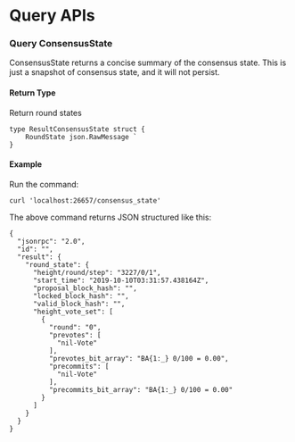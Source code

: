 # Query APIs

### Query ConsensusState
ConsensusState returns a concise summary of the consensus state. This is just a snapshot of consensus state, and it will not persist.

#### Return Type
Return round states
```
type ResultConsensusState struct {
    RoundState json.RawMessage `
}
```

#### Example

Run the command:
```
curl 'localhost:26657/consensus_state'
```

The above command returns JSON structured like this:
```
{
  "jsonrpc": "2.0",
  "id": "",
  "result": {
    "round_state": {
      "height/round/step": "3227/0/1",
      "start_time": "2019-10-10T03:31:57.438164Z",
      "proposal_block_hash": "",
      "locked_block_hash": "",
      "valid_block_hash": "",
      "height_vote_set": [
        {
          "round": "0",
          "prevotes": [
            "nil-Vote"
          ],
          "prevotes_bit_array": "BA{1:_} 0/100 = 0.00",
          "precommits": [
            "nil-Vote"
          ],
          "precommits_bit_array": "BA{1:_} 0/100 = 0.00"
        }
      ]
    }
  }
}
```
